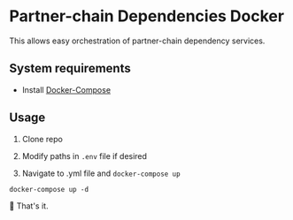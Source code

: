 # Partner-chain Dependencies Docker

This allows easy orchestration of partner-chain dependency services.

## System requirements

- Install [Docker-Compose](https://docs.docker.com/compose/install/)

## Usage

1. Clone repo

3. Modify paths in `.env` file if desired 

2. Navigate to .yml file and `docker-compose up`

```shell
docker-compose up -d
```

🚀 That's it.
